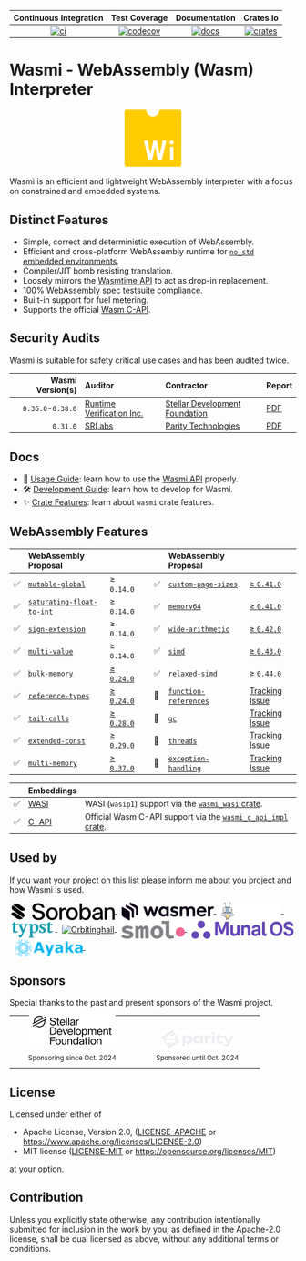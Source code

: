 
| Continuous Integration |     Test Coverage    |  Documentation   |      Crates.io       |
|:----------------------:|:--------------------:|:----------------:|:--------------------:|
| [![ci][1]][2]          | [![codecov][3]][4]   | [![docs][5]][6] | [![crates][7]][8]  |

[1]: https://github.com/wasmi-labs/wasmi/actions/workflows/rust.yml/badge.svg
[2]: https://github.com/wasmi-labs/wasmi/actions/workflows/rust.yml
[3]: https://codecov.io/gh/wasmi-labs/wasmi/branch/main/badge.svg
[4]: https://codecov.io/gh/wasmi-labs/wasmi/branch/main
[5]: https://docs.rs/wasmi/badge.svg
[6]: https://docs.rs/wasmi
[7]: https://img.shields.io/crates/v/wasmi.svg
[8]: https://crates.io/crates/wasmi

[license-mit-badge]: https://img.shields.io/badge/license-MIT-blue.svg
[license-apache-badge]: https://img.shields.io/badge/license-APACHE-orange.svg

# Wasmi - WebAssembly (Wasm) Interpreter

<p align="center">
  <img src="./resources/wasmi-logo.png" width="100" height="100">
</p>

Wasmi is an efficient and lightweight WebAssembly interpreter with a focus on constrained and embedded systems.

## Distinct Features

- Simple, correct and deterministic execution of WebAssembly.
- Efficient and cross-platform WebAssembly runtime for [`no_std` embedded environments](https://doc.rust-lang.org/stable/rustc/platform-support.html).
- Compiler/JIT bomb resisting translation.
- Loosely mirrors the [Wasmtime API](https://docs.rs/wasmtime/) to act as drop-in replacement.
- 100% WebAssembly spec testsuite compliance.
- Built-in support for fuel metering.
- Supports the official [Wasm C-API](https://github.com/WebAssembly/wasm-c-api).

## Security Audits

Wasmi is suitable for safety critical use cases and has been audited twice.

| Wasmi Version(s) | Auditor | Contractor | Report |
|--:|:--|:--|:--|
| `0.36.0`-`0.38.0` | [Runtime Verification Inc.] | [Stellar Development Foundation] | [PDF](./resources/audit-2024-11-27.pdf) |
| `0.31.0` | [SRLabs] | [Parity Technologies] | [PDF](./resources/audit-2023-12-20.pdf) |

[Wasmtime]: https://github.com/bytecodealliance/wasmtime
[SRLabs]: https://www.srlabs.de/
[Runtime Verification Inc.]: https://runtimeverification.com/
[Stellar Development Foundation]: https://stellar.org/foundation
[Parity Technologies]: https://www.parity.io/

## Docs

- 📖 [Usage Guide](./docs/usage.md): learn how to use the [Wasmi API](https://crates.io/crates/wasmi) properly.
- 🛠️ [Development Guide](./docs/developement.md): learn how to develop for Wasmi.
- ✨ [Crate Features](https://docs.rs/wasmi/latest/wasmi/#crate-features): learn about `wasmi` crate features.

## WebAssembly Features

| | WebAssembly Proposal | | | | WebAssembly Proposal | |
|:-:|:--|:--|:-:|:--|:--|:--|
| ✅ | [`mutable-global`] | ≥ `0.14.0` | | ✅ | [`custom-page-sizes`] | [≥ `0.41.0`][(#1197)] |
| ✅ | [`saturating-float-to-int`] | ≥ `0.14.0` | | ✅ | [`memory64`] | [≥ `0.41.0`][(#1357)] |
| ✅ | [`sign-extension`] | ≥ `0.14.0` | | ✅ | [`wide-arithmetic`] | [≥ `0.42.0`][(#1369)] |
| ✅ | [`multi-value`] | ≥ `0.14.0` | | ✅ | [`simd`] | [≥ `0.43.0`][(#1364)] |
| ✅ | [`bulk-memory`] | [≥ `0.24.0`][(#628)] | | ✅ | [`relaxed-simd`] | [≥ `0.44.0`][(#1443)] |
| ✅ | [`reference-types`] | [≥ `0.24.0`][(#635)] | | 📅 | [`function-references`] | [Tracking Issue][(#774)] |
| ✅ | [`tail-calls`] | [≥ `0.28.0`][(#683)] | | 📅 | [`gc`] | [Tracking Issue][(#775)] |
| ✅ | [`extended-const`] | [≥ `0.29.0`][(#707)] | | 📅 | [`threads`] | [Tracking Issue][(#777)] |
| ✅ | [`multi-memory`] | [≥ `0.37.0`][(#1191)] | | 📅 | [`exception-handling`] | [Tracking Issue][(#1037)] |

| | Embeddings | |
|:-:|:--|:--|
| ✅ | [WASI] | WASI (`wasip1`) support via the [`wasmi_wasi` crate]. |
| ✅ | [C-API] | Official Wasm C-API support via the [`wasmi_c_api_impl` crate]. |

[`mutable-global`]: https://github.com/WebAssembly/mutable-global
[`saturating-float-to-int`]: https://github.com/WebAssembly/nontrapping-float-to-int-conversions
[`sign-extension`]: https://github.com/WebAssembly/sign-extension-ops
[`multi-value`]: https://github.com/WebAssembly/multi-value
[`reference-types`]: https://github.com/WebAssembly/reference-types
[`bulk-memory`]: https://github.com/WebAssembly/bulk-memory-operations
[`simd` ]: https://github.com/webassembly/simd
[`tail-calls`]: https://github.com/WebAssembly/tail-call
[`extended-const`]: https://github.com/WebAssembly/extended-const
[`function-references`]: https://github.com/WebAssembly/function-references
[`gc`]: https://github.com/WebAssembly/gc
[`multi-memory`]: https://github.com/WebAssembly/multi-memory
[`threads`]: https://github.com/WebAssembly/threads
[`relaxed-simd`]: https://github.com/WebAssembly/relaxed-simd
[`exception-handling`]: https://github.com/WebAssembly/exception-handling
[`custom-page-sizes`]: https://github.com/WebAssembly/custom-page-sizes
[`memory64`]: https://github.com/WebAssembly/memory64
[`wide-arithmetic`]: https://github.com/WebAssembly/wide-arithmetic

[WASI]: https://github.com/WebAssembly/WASI
[C-API]: https://github.com/WebAssembly/wasm-c-api
[`wasmi_wasi` crate]: ./crates/wasi
[`wasmi_c_api_impl` crate]: ./crates/c_api

[(#363)]: https://github.com/wasmi-labs/wasmi/issues/363
[(#364)]: https://github.com/wasmi-labs/wasmi/issues/364
[(#496)]: https://github.com/wasmi-labs/wasmi/issues/496
[(#628)]: https://github.com/wasmi-labs/wasmi/pull/628
[(#635)]: https://github.com/wasmi-labs/wasmi/pull/635
[(#638)]: https://github.com/wasmi-labs/wasmi/pull/638
[(#683)]: https://github.com/wasmi-labs/wasmi/pull/683
[(#707)]: https://github.com/wasmi-labs/wasmi/pull/707
[(#774)]: https://github.com/wasmi-labs/wasmi/pull/774
[(#775)]: https://github.com/wasmi-labs/wasmi/pull/775
[(#776)]: https://github.com/wasmi-labs/wasmi/pull/776
[(#777)]: https://github.com/wasmi-labs/wasmi/pull/777
[(#1037)]: https://github.com/wasmi-labs/wasmi/issues/1137
[(#1197)]: https://github.com/wasmi-labs/wasmi/issues/1197
[(#1191)]: https://github.com/wasmi-labs/wasmi/issues/1191
[(#1357)]: https://github.com/wasmi-labs/wasmi/issues/1357
[(#1364)]: https://github.com/wasmi-labs/wasmi/issues/1364
[(#1369)]: https://github.com/wasmi-labs/wasmi/issues/1369
[(#1443)]: https://github.com/wasmi-labs/wasmi/pull/1443

## Used by

If you want your project on this list [please inform me](mailto:robin.freyler@gmail.com) about you project and how Wasmi is used.

<a href="https://stellar.org/soroban">
  <picture>
    <source srcset="./resources/logos/users/soroban-white.svg" media="(prefers-color-scheme: dark)">
    <source srcset="./resources/logos/users/soroban-black.svg" media="(prefers-color-scheme: light)">
    <img
      src="./resources/logos/users/soroban-black.svg"
      height="32"
      style="vertical-align: middle;"
      alt="Stellar Soroban"
    />
  </picture>
</a>&nbsp;
<a href="https://wasmer.io">
  <img
    src="./resources/logos/users/wasmer.svg"
    height="32" style="vertical-align: middle;" alt="Wasmer"
  />
</a>&nbsp;
<a href="https://fireflyzero.com">
  <img
    src="./resources/logos/users/firefly-zero.png"
    height="32" style="vertical-align: middle;" alt="Firefly Zero"
  />
</a>&nbsp;
<a href="https://typst.app">
  <img
    src="./resources/logos/users/typst.png"
    height="32" style="vertical-align: middle;" alt="Typst"
  />
</a>&nbsp;
<a href="https://orbitinghail.dev">
  <picture>
    <source srcset="./resources/logos/users/orbitinghail-white.png" media="(prefers-color-scheme: dark)">
    <source srcset="./resources/logos/users/orbitinghail-black.png" media="(prefers-color-scheme: light)">
    <img
      src="./resources/logos/users/orbitinghail-black.svg"
      height="32"
      style="vertical-align: middle;"
      alt="Orbitinghail"
    />
  </picture>
</a>&nbsp;
<a href="https://github.com/smol-dot/smoldot">
  <img
    src="./resources/logos/users/smoldot.png"
    height="32" style="vertical-align: middle;" alt="Smoldot"
  />
</a>&nbsp;
<a href="https://github.com/Askannz/munal-os">
  <img
    src="./resources/logos/users/munal-os.png"
    height="32" style="vertical-align: middle;" alt="Munal OS"
  />
</a>&nbsp;
<a href="https://github.com/Uni-Gal/Ayaka">
  <img
    src="./resources/logos/users/ayaka.png"
    height="32" style="vertical-align: middle;" alt="Ayaka"
  />
</a>&nbsp;

## Sponsors

Special thanks to the past and present sponsors of the Wasmi project.

<table>
  <tr>
    <td align="center" style="padding: 10px; width: 200px;">
      <div style="height: 50px; display: flex; flex-direction: column; justify-content: flex-end;">
        <a href="https://stellar.org/foundation">
          <picture>
            <source srcset="./resources/logos/sponsors/sdf-white.svg" media="(prefers-color-scheme: dark)">
            <source srcset="./resources/logos/sponsors/sdf-black.svg" media="(prefers-color-scheme: light)">
            <img
              src="./resources/logos/sponsors/sdf-black.svg"
              height="64"
              alt="Stellar Development Foundation"
              style="display: inline-block"
            />
          </picture>
        </a>
      </div>
      <div><sub>Sponsoring since Oct. 2024</sub></div>
    </td>
    <td align="center" style="padding: 10px; width: 200px;">
      <div style="height: 50px; display: flex; flex-direction: column; justify-content: flex-end;">
        <a href="https://parity.io">
          <img
            src="./resources/logos/sponsors/parity.svg"
            height="32"
            alt="Parity Technologies"
          />
        </a>
      </div>
      <div><sub>Sponsored until Oct. 2024</sub></div>
    </td>
  </tr>
</table>

## License

Licensed under either of

  * Apache License, Version 2.0, ([LICENSE-APACHE](LICENSE-APACHE) or <https://www.apache.org/licenses/LICENSE-2.0>)
  * MIT license ([LICENSE-MIT](LICENSE-MIT) or <https://opensource.org/licenses/MIT>)

at your option.

## Contribution

Unless you explicitly state otherwise, any contribution intentionally submitted for inclusion in the work by you, as defined in the Apache-2.0 license, shall be dual licensed as above, without any additional terms or conditions.
